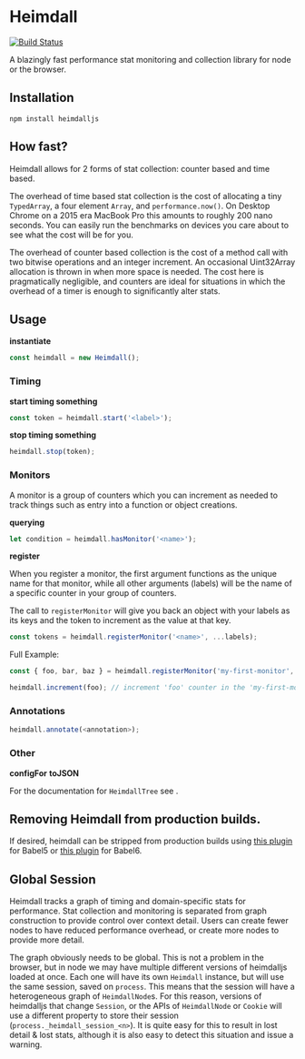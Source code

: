 # Heimdall

[![Build Status](https://travis-ci.org/heimdalljs/heimdalljs-lib.svg?branch=master)](https://travis-ci.org/heimdalljs/heimdalljs-lib)

A blazingly fast performance stat monitoring and collection library for
node or the browser.

## Installation

```cli
npm install heimdalljs
```

## How fast?

Heimdall allows for 2 forms of stat collection: counter based and time
based.

The overhead of time based stat collection is the cost of allocating a
 tiny `TypedArray`, a four element `Array`, and `performance.now()`. On
Desktop Chrome on a 2015 era MacBook Pro this amounts to roughly 200
nano seconds. You can easily run the benchmarks on devices you care about
 to see what the cost will be for you.

The overhead of counter based collection is the cost of a method call
 with two bitwise operations and an integer increment.  An occasional
 Uint32Array allocation is thrown in when more space is needed. The cost
 here is pragmatically negligible, and counters are ideal for situations
 in which the overhead of a timer is enough to significantly alter stats.

## Usage

**instantiate**
```js
const heimdall = new Heimdall();
```

### Timing
**start timing something**
```js
const token = heimdall.start('<label>');
```

**stop timing something**
```js
heimdall.stop(token);
```

### Monitors

A monitor is a group of counters which you can increment as needed to track things such as entry
into a function or object creations.

**querying**
```js
let condition = heimdall.hasMonitor('<name>');
```

**register**

When you register a monitor, the first argument functions as the unique name for that monitor,
while all other arguments (labels) will be the name of a specific counter in your group of counters.

The call to `registerMonitor` will give you back an object with your labels as its keys and
the token to increment as the value at that key.

```js
const tokens = heimdall.registerMonitor('<name>', ...labels);
```

Full Example:
```js
const { foo, bar, baz } = heimdall.registerMonitor('my-first-monitor', 'foo', 'bar', 'baz');

heimdall.increment(foo); // increment 'foo' counter in the 'my-first-monitor' group.
```

### Annotations

```js
heimdall.annotate(<annotation>);
```

### Other

**configFor**
**toJSON**

For the documentation for `HeimdallTree` see []().

## Removing Heimdall from production builds.

If desired, heimdall can be stripped from production builds using
[this plugin](https://github.com/heimdalljs/babel5-plugin-strip-heimdall) for Babel5 or [this plugin]() for Babel6.

## Global Session

Heimdall tracks a graph of timing and domain-specific stats for performance.
Stat collection and monitoring is separated from graph construction to provide
control over context detail.  Users can create fewer nodes to have reduced
performance overhead, or create more nodes to provide more detail.

The graph obviously needs to be global.  This is not a problem in the browser,
but in node we may have multiple different versions of heimdalljs loaded at
once.  Each one will have its own `Heimdall` instance, but will use the same
session, saved on `process`.  This means that the session will have a
heterogeneous graph of `HeimdallNode`s.  For this reason, versions of heimdalljs
that change `Session`, or the APIs of `HeimdallNode` or `Cookie` will use a
different property to store their session (`process._heimdall_session_<n>`).  It
is quite easy for this to result in lost detail & lost stats, although it is
also easy to detect this situation and issue a warning.
